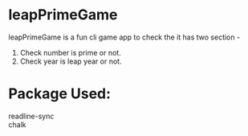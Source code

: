 # leapPrimeGame
leapPrimeGame is a fun cli game app to check the it has two section -
1. Check number is prime or not.
2. Check year is leap year or not.

# Package Used:
readline-sync\
chalk
